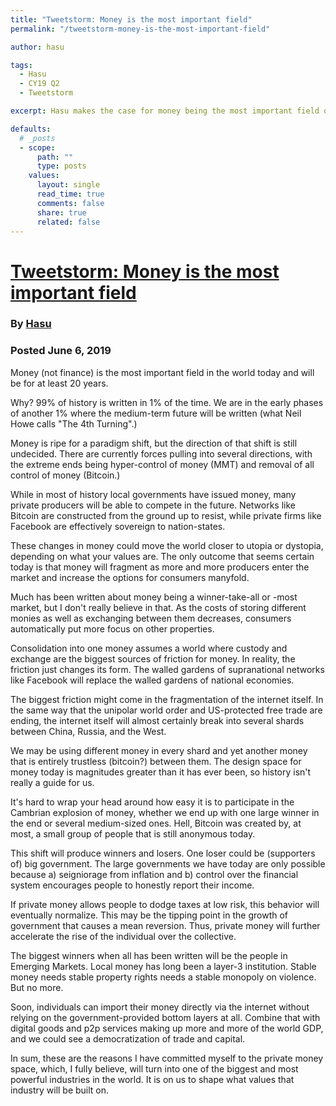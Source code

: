 ```yaml
---
title: "Tweetstorm: Money is the most important field"
permalink: "/tweetstorm-money-is-the-most-important-field" 

author: hasu

tags:
  - Hasu
  - CY19 Q2
  - Tweetstorm

excerpt: Hasu makes the case for money being the most important field of study over the next 20 years. Posted June 6, 2019.

defaults:
  # _posts
  - scope:
      path: ""
      type: posts
    values:
      layout: single
      read_time: true
      comments: false
      share: true
      related: false
---
```


# [Tweetstorm: Money is the most important field](https://twitter.com/hasufl/status/1136679554817363973)
### By [Hasu](https://twitter.com/hasufl/)
### Posted June 6, 2019

Money (not finance) is the most important field in the world today and will be for at least 20 years.

Why? 99% of history is written in 1% of the time. We are in the early phases of another 1% where the medium-term future will be written (what Neil Howe calls "The 4th Turning".)

Money is ripe for a paradigm shift, but the direction of that shift is still undecided. There are currently forces pulling into several directions, with the extreme ends being hyper-control of money (MMT) and removal of all control of money (Bitcoin.)

While in most of history local governments have issued money, many private producers will be able to compete in the future. Networks like Bitcoin are constructed from the ground up to resist, while private firms like Facebook are effectively sovereign to nation-states.

These changes in money could move the world closer to utopia or dystopia, depending on what your values are. The only outcome that seems certain today is that money will fragment as more and more producers enter the market and increase the options for consumers manyfold.

Much has been written about money being a winner-take-all or -most market, but I don't really believe in that. As the costs of storing different monies as well as exchanging between them decreases, consumers automatically put more focus on other properties.

Consolidation into one money assumes a world where custody and exchange are the biggest sources of friction for money. In reality, the friction just changes its form. The walled gardens of supranational networks like Facebook will replace the walled gardens of national economies.

The biggest friction might come in the fragmentation of the internet itself. In the same way that the unipolar world order and US-protected free trade are ending, the internet itself will almost certainly break into several shards between China, Russia, and the West.

We may be using different money in every shard and yet another money that is entirely trustless (bitcoin?) between them. The design space for money today is magnitudes greater than it has ever been, so history isn't really a guide for us.

It's hard to wrap your head around how easy it is to participate in the Cambrian explosion of money, whether we end up with one large winner in the end or several medium-sized ones. Hell, Bitcoin was created by, at most, a small group of people that is still anonymous today.

This shift will produce winners and losers. One loser could be (supporters of) big government. The large governments we have today are only possible because a) seigniorage from inflation and b) control over the financial system encourages people to honestly report their income.

If private money allows people to dodge taxes at low risk, this behavior will eventually normalize. This may be the tipping point in the growth of government that causes a mean reversion. Thus, private money will further accelerate the rise of the individual over the collective.

The biggest winners when all has been written will be the people in Emerging Markets. Local money has long been a layer-3 institution. Stable money needs stable property rights needs a stable monopoly on violence. But no more.

Soon, individuals can import their money directly via the internet without relying on the government-provided bottom layers at all. Combine that with digital goods and p2p services making up more and more of the world GDP, and we could see a democratization of trade and capital.

In sum, these are the reasons I have committed myself to the private money space, which, I fully believe, will turn into one of the biggest and most powerful industries in the world. It is on us to shape what values that industry will be built on. 